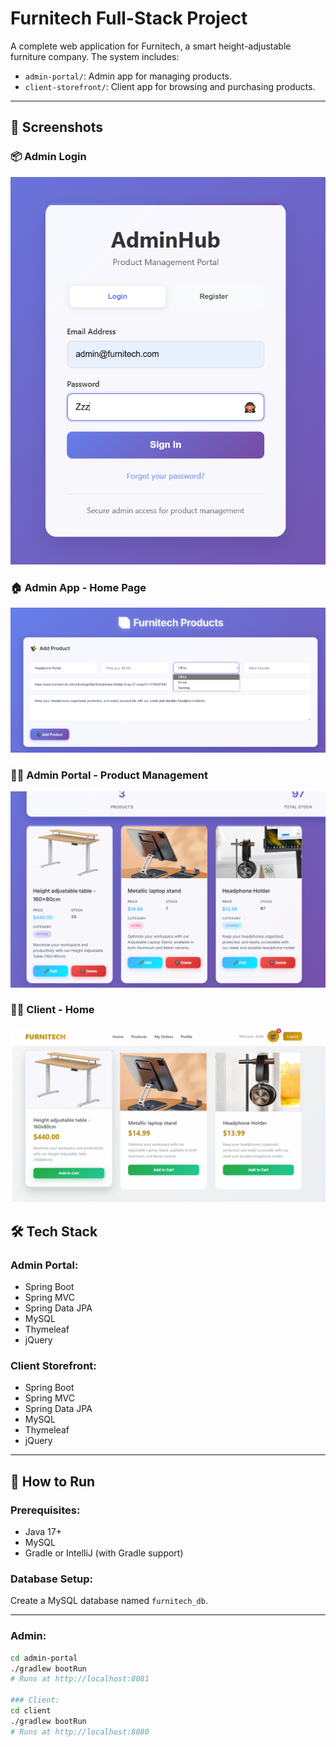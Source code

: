 # Furnitech Full-Stack Project

A complete web application for Furnitech, a smart height-adjustable furniture company. The system includes:

- `admin-portal/`: Admin app for managing products.
- `client-storefront/`: Client app for browsing and purchasing products.

---
## 📸 Screenshots
### 📦 Admin Login
![Admin Login](screenshots/Admin0.png)

### 🏠 Admin App - Home Page
![Admin Home](screenshots/Admin1.png)

### 🧑‍💼 Admin Portal - Product Management
![Admin Portal](screenshots/Admin2.png)

### 🧑‍💼 Client - Home
![Client Management](screenshots/Client1.png)


## 🛠 Tech Stack

### Admin Portal:
- Spring Boot
- Spring MVC
- Spring Data JPA
- MySQL
- Thymeleaf
- jQuery

### Client Storefront:
- Spring Boot
- Spring MVC
- Spring Data JPA
- MySQL
- Thymeleaf
- jQuery

---

## 🚀 How to Run

### Prerequisites:
- Java 17+
- MySQL
- Gradle or IntelliJ (with Gradle support)

### Database Setup:
Create a MySQL database named `furnitech_db`.


---

### Admin:

```bash
cd admin-portal
./gradlew bootRun
# Runs at http://localhost:8081

### Client:
cd client
./gradlew bootRun
# Runs at http://localhost:8080


